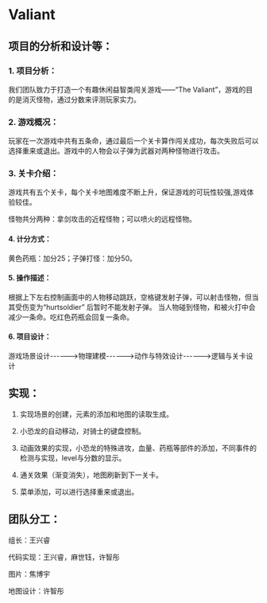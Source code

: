 # Valiant

## 项目的分析和设计等：

### 1.	项目分析：

我们团队致力于打造一个有趣休闲益智类闯关游戏——“The Valiant”，游戏的目的是消灭怪物，通过分数来评测玩家实力。

### 2.	游戏概况：

玩家在一次游戏中共有五条命，通过最后一个关卡算作闯关成功，每次失败后可以选择重来或退出。游戏中的人物会以子弹为武器对两种怪物进行攻击。

### 3.	关卡介绍：

游戏共有五个关卡，每个关卡地图难度不断上升，保证游戏的可玩性较强,游戏体验较佳。

怪物共分两种：拿剑攻击的近程怪物；可以喷火的远程怪物。

#### 4.	计分方式：

黄色药瓶：加分25；子弹打怪：加分50。

#### 5.	操作描述：

根据上下左右控制画面中的人物移动跳跃，空格键发射子弹，可以射击怪物，但当其受伤变为“hurtsoldier” 后暂时不能发射子弹。
当人物碰到怪物，和被火打中会减少一条命。吃红色药瓶会回复一条命。

#### 6.	项目设计：

游戏场景设计------>物理建模------>动作与特效设计------>逻辑与关卡设计


## 实现：

1.	实现场景的创建，元素的添加和地图的读取生成。

2.	小恐龙的自动移动，对骑士的键盘控制。

3.	动画效果的实现，小恐龙的特殊进攻，血量、药瓶等部件的添加，不同事件的检测与实现，level与分数的显示。

4.	通关效果（渐变消失），地图刷新到下一关卡。

5.	菜单添加，可以进行选择重来或退出。

## 团队分工：

组长：王兴睿

代码实现：王兴睿，麻世钰，许智彤

图片：焦博宇

地图设计：许智彤
